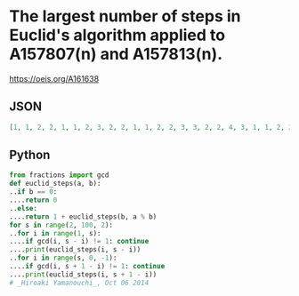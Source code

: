 # The largest number of steps in Euclid's algorithm applied to A157807\(n\) and A157813\(n\)\.
https://oeis.org/A161638
## JSON
```JSON
[1, 1, 2, 2, 1, 1, 2, 3, 2, 2, 1, 1, 2, 2, 3, 3, 2, 2, 4, 3, 1, 1, 2, 2, 3, 3, 2, 2, 3, 2, 1, 1, 2, 3, 3, 2, 3, 4, 4, 3, 2, 2, 4, 3, 1, 1, 2, 2, 2, 4, 2, 3, 5, 3, 3, 3, 2, 2, 4, 4, 3, 3, 1, 1, 2, 3, 2, 3, 4, 3, 2, 2, 3, 3, 4, 3, 2, 2, 1, 1, 2, 3, 2, 3, 3, 3, 2]
```
## Python
```Python
from fractions import gcd
def euclid_steps(a, b):
..if b == 0:
....return 0
..else:
....return 1 + euclid_steps(b, a % b)
for s in range(2, 100, 2):
..for i in range(1, s):
....if gcd(i, s - i) != 1: continue
....print(euclid_steps(i, s - i))
..for i in range(s, 0, -1):
....if gcd(i, s + 1 - i) != 1: continue
....print(euclid_steps(i, s + 1 - i))
# _Hiroaki Yamanouchi_, Oct 06 2014
```
